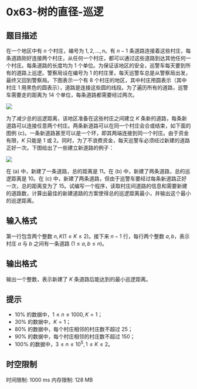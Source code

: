 # 0x63-树的直径-巡逻

## 题目描述

在一个地区中有 $n$ 个村庄，编号为 $1, 2, \dots, n$。有 $n-1$ 条道路连接着这些村庄，每条道路刚好连接两个村庄，从任何一个村庄，都可以通过这些道路到达其他任何一个村庄。每条道路的长度均为 $1$ 个单位。为保证该地区的安全，巡警车每天要到所有的道路上巡逻。警察局设在编号为 $1$ 的村庄里，每天巡警车总是从警察局出发，最终又回到警察局。下图表示一个有 $8$ 个村庄的地区，其中村庄用圆表示（其中村庄 $1$ 用黑色的圆表示），道路是连接这些圆的线段。为了遍历所有的道路，巡警车需要走的距离为 $14$ 个单位，每条道路都需要经过两次。

![](https://cdn.luogu.com.cn/upload/pic/4401.png)

为了减少总的巡逻距离，该地区准备在这些村庄之间建立 $K$ 条新的道路，每条新道路可以连接任意两个村庄。两条新道路可以在同一个村庄会合或结束，如下面的图例 (c)。一条新道路甚至可以是一个环，即其两端连接到同一个村庄。由于资金有限，$K$ 只能是 $1$ 或 $2$。同时，为了不浪费资金，每天巡警车必须经过新建的道路正好一次。下图给出了一些建立新道路的例子：

![](https://cdn.luogu.com.cn/upload/pic/4402.png) 

在 (a) 中，新建了一条道路，总的距离是 $11$。在 (b) 中，新建了两条道路，总的巡逻距离是 $10$。在 (c) 中，新建了两条道路，但由于巡警车要经过每条新道路正好一次，总的距离变为了 $15$。试编写一个程序，读取村庄间道路的信息和需要新建的道路数，计算出最佳的新建道路的方案使得总的巡逻距离最小，并输出这个最小的巡逻距离。



## 输入格式

第一行包含两个整数 $n, K(1 ≤ K ≤ 2)$。接下来 $n-1$ 行，每行两个整数 $a,b$，表示村庄 $a$ 与 $b$ 之间有一条道路 $(1 ≤ a, b ≤ n)$。


## 输出格式

输出一个整数，表示新建了 $K$ 条道路后能达到的最小巡逻距离。


## 提示

- $10\%$ 的数据中，$1≤n≤1000,K=1$；
- $30\%$ 的数据中，$K=1$；
- $80\%$ 的数据中，每个村庄相邻的村庄数不超过 $25$；
- $90\%$ 的数据中，每个村庄相邻的村庄数不超过 $150$；
- $100\%$ 的数据中，$3≤n≤10^5,1≤K≤2$。


## 时空限制

时间限制: 1000 ms
内存限制: 128 MB
